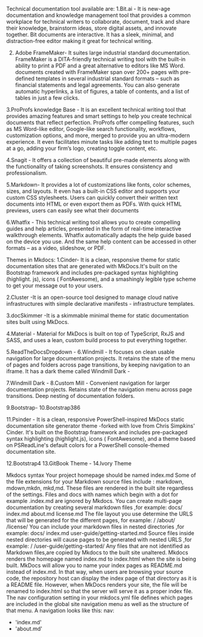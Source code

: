 Technical documentation tool available are:
1.Bit.ai - It is new-age documentation and knowledge management tool that provides a common workplace for technical
 writers to collaborate, document, track and share their knowledge, brainstorm ideas, store digital assets, and innovate together.
Bit documents are interactive. It has a sleek, minimal, and distraction-free editor making it great for technical writing.

2. Adobe FrameMaker- It suites large industrial standard documentation. FrameMaker is a DITA-friendly technical writing tool with the 
built-in ability to print a PDF and a great alternative to editors like MS Word.
documents created with FrameMaker span over 200+ pages with pre-defined templates in several industrial standard formats – such as financial statements and legal agreements.
You can also generate automatic hyperlinks, a list of figures, a table of contents, and a list of tables in just a few clicks.

3.ProProfs knowledge Base - It  is an excellent technical writing tool that provides amazing features and smart settings to help you create technical documents that reflect perfection.
ProProfs offer compelling features, such as MS Word-like editor, Google-like search functionality, workflows, customization options, and more, merged to provide you an ultra-modern experience.
It even facilitates minute tasks like adding text to multiple pages at a go, adding your firm’s logo, creating toggle content, etc.

4.Snagit - It offers a collection of beautiful pre-made elements along with the functionality of taking screenshots. It ensures consistency and professionalism.

5.Markdown- It provides a lot of customizations like fonts, color schemes, sizes, and layouts. It even has a built-in CSS editor and supports your custom CSS stylesheets.
Users can quickly convert their written text documents into HTML or even export them as PDFs. With quick HTML previews, users can easily see what their documents 

6.Whatfix - This technical writing tool allows you to create compelling guides and help articles, presented in the form of real-time interactive walkthrough elements.
Whatfix automatically adapts the help guide based on the device you use. And the same help content can be accessed in other formats – as a video, slideshow, or PDF.


Themes in Mkdocs:
1.Cinder- It is a clean, responsive theme for static documentation sites that are generated with MkDocs.It's built on the Bootstrap framework and includes pre-packaged syntax highlighting (highlight. js), icons ( FontAwesome), and a smashingly legible type scheme to get your message out to your users.

2.Cluster -It is an open-source tool designed to manage cloud native infrastructures with simple declarative manifests - infrastructure templates.

3.docSkimmer -It is a skimmable minimal theme for static documentation sites built using MkDocs.

4.Material - Material for MkDocs is built on top of TypeScript, RxJS and SASS, and uses a lean, custom build process to put everything together.

5.ReadTheDocsDropdown - 
6.Windmill - It focuses on clean usable navigation for large documentation projects. It retains the state of the menu of pages and folders across page transitions, by keeping navigation to an iframe. It has a dark theme called Windmill Dark -

7.Windmill Dark -
8.Custom Mill - Convenient navigation for larger documentation projects.
Retains state of the navigation menu across page transitions.
Deep nesting of documentation folders.

9.Bootstrap-
10.Bootstrap386

11.Psinder - It is a clean, responsive PowerShell-inspired MkDocs static documentation site generator theme -forked with love from Chris Simpkins' Cinder. It's built on the Bootstrap framework and includes pre-packaged syntax highlighting (highlight.js), icons ( FontAwesome), and a theme based on PSReadLine's default colors for a PowerShell console-themed documentation site.

12.Bootstrap4
13.GitBook Theme - 
14.Ivory Theme

Mkdocs syntax
Your project homepage should be named index.md 
Some of the file extensions for your Markdown source files include : markdown, mdown,mkdn, mkd,md. These files are rendered in the built site regardless of the settings.
Files and docs with names which begin with a dot for example .index.md are ignored by Mkdocs.
You can create multi-page documentation by creating several markdown files ,for example:
docs/ 
index.md
about.md
license.md
The file layout you use determine the URLS that will be generated for the different pages, for example:
/
/about/
/license/
You can include your markdown files in nested directories ,for example:
docs/
index.md
user-guide/getting-started.md
Source files inside nested directories will cause pages to be generated with nested URLS ,for example:
/
/user-guide/getting-started/
Any files that are not identified as Markdown files,are copied by Mkdocs to the built site unaltered.
Mkdocs renders the homepage named index.md to index.html when the site is being built.
MkDocs will allow you to name your index pages as README.md instead of index.md. In that way, when users are browsing your source code, the repository host can display the 
index page of that directory as it is a README file. However, when MkDocs renders your site, the file will be renamed to index.html so that the server will serve it as a proper index file.
The nav configuration setting in your mkdocs.yml file defines which pages are included in the global site navigation menu as well as the structure of that menu. A navigation looks like this:
nav:
- 'index.md'
 - 'about.md'


